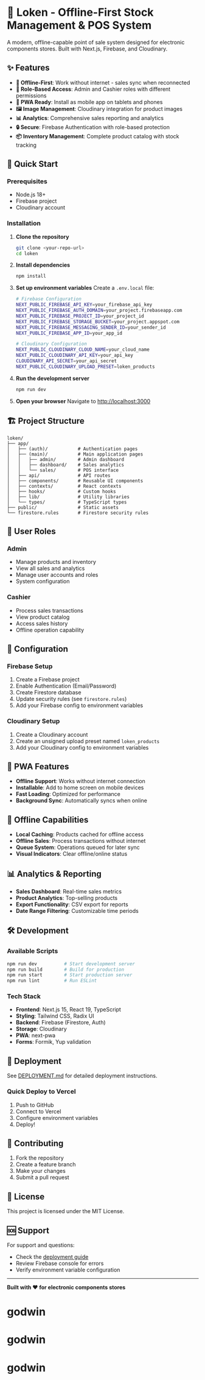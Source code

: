 # 🏪 Loken - Offline-First Stock Management & POS System

A modern, offline-capable point of sale system designed for electronic components stores. Built with Next.js, Firebase, and Cloudinary.

## ✨ Features

- **🔄 Offline-First**: Work without internet - sales sync when reconnected
- **👥 Role-Based Access**: Admin and Cashier roles with different permissions
- **📱 PWA Ready**: Install as mobile app on tablets and phones
- **🖼️ Image Management**: Cloudinary integration for product images
- **📊 Analytics**: Comprehensive sales reporting and analytics
- **🔒 Secure**: Firebase Authentication with role-based protection
- **📦 Inventory Management**: Complete product catalog with stock tracking

## 🚀 Quick Start

### Prerequisites

- Node.js 18+ 
- Firebase project
- Cloudinary account

### Installation

1. **Clone the repository**
   ```bash
   git clone <your-repo-url>
   cd loken
   ```

2. **Install dependencies**
   ```bash
   npm install
   ```

3. **Set up environment variables**
   Create a `.env.local` file:
   ```bash
   # Firebase Configuration
   NEXT_PUBLIC_FIREBASE_API_KEY=your_firebase_api_key
   NEXT_PUBLIC_FIREBASE_AUTH_DOMAIN=your_project.firebaseapp.com
   NEXT_PUBLIC_FIREBASE_PROJECT_ID=your_project_id
   NEXT_PUBLIC_FIREBASE_STORAGE_BUCKET=your_project.appspot.com
   NEXT_PUBLIC_FIREBASE_MESSAGING_SENDER_ID=your_sender_id
   NEXT_PUBLIC_FIREBASE_APP_ID=your_app_id

   # Cloudinary Configuration
   NEXT_PUBLIC_CLOUDINARY_CLOUD_NAME=your_cloud_name
   NEXT_PUBLIC_CLOUDINARY_API_KEY=your_api_key
   CLOUDINARY_API_SECRET=your_api_secret
   NEXT_PUBLIC_CLOUDINARY_UPLOAD_PRESET=loken_products
   ```

4. **Run the development server**
   ```bash
   npm run dev
   ```

5. **Open your browser**
   Navigate to [http://localhost:3000](http://localhost:3000)

## 🏗️ Project Structure

```
loken/
├── app/
│   ├── (auth)/           # Authentication pages
│   ├── (main)/           # Main application pages
│   │   ├── admin/        # Admin dashboard
│   │   ├── dashboard/    # Sales analytics
│   │   └── sales/        # POS interface
│   ├── api/              # API routes
│   ├── components/       # Reusable UI components
│   ├── contexts/         # React contexts
│   ├── hooks/            # Custom hooks
│   ├── lib/              # Utility libraries
│   └── types/            # TypeScript types
├── public/               # Static assets
└── firestore.rules       # Firestore security rules
```

## 👥 User Roles

### Admin
- Manage products and inventory
- View all sales and analytics
- Manage user accounts and roles
- System configuration

### Cashier
- Process sales transactions
- View product catalog
- Access sales history
- Offline operation capability

## 🔧 Configuration

### Firebase Setup

1. Create a Firebase project
2. Enable Authentication (Email/Password)
3. Create Firestore database
4. Update security rules (see `firestore.rules`)
5. Add your Firebase config to environment variables

### Cloudinary Setup

1. Create a Cloudinary account
2. Create an unsigned upload preset named `loken_products`
3. Add your Cloudinary config to environment variables

## 📱 PWA Features

- **Offline Support**: Works without internet connection
- **Installable**: Add to home screen on mobile devices
- **Fast Loading**: Optimized for performance
- **Background Sync**: Automatically syncs when online

## 🔄 Offline Capabilities

- **Local Caching**: Products cached for offline access
- **Offline Sales**: Process transactions without internet
- **Queue System**: Operations queued for later sync
- **Visual Indicators**: Clear offline/online status

## 📊 Analytics & Reporting

- **Sales Dashboard**: Real-time sales metrics
- **Product Analytics**: Top-selling products
- **Export Functionality**: CSV export for reports
- **Date Range Filtering**: Customizable time periods

## 🛠️ Development

### Available Scripts

```bash
npm run dev          # Start development server
npm run build        # Build for production
npm run start        # Start production server
npm run lint         # Run ESLint
```

### Tech Stack

- **Frontend**: Next.js 15, React 19, TypeScript
- **Styling**: Tailwind CSS, Radix UI
- **Backend**: Firebase (Firestore, Auth)
- **Storage**: Cloudinary
- **PWA**: next-pwa
- **Forms**: Formik, Yup validation

## 🚀 Deployment

See [DEPLOYMENT.md](./DEPLOYMENT.md) for detailed deployment instructions.

### Quick Deploy to Vercel

1. Push to GitHub
2. Connect to Vercel
3. Configure environment variables
4. Deploy!

## 🤝 Contributing

1. Fork the repository
2. Create a feature branch
3. Make your changes
4. Submit a pull request

## 📄 License

This project is licensed under the MIT License.

## 🆘 Support

For support and questions:
- Check the [deployment guide](./DEPLOYMENT.md)
- Review Firebase console for errors
- Verify environment variable configuration

---

**Built with ❤️ for electronic components stores**
# godwin
# godwin
# godwin
